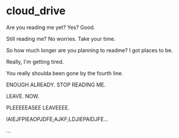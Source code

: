 # cloud_drive
Are you reading me yet? Yes? Good.

Still reading me? No worries. Take your time.


So how much longer are you planning to readme? I got places to be.



Really, I'm getting tired.



You really shoulda been gone by the fourth line.



ENOUGH ALREADY. STOP READING ME.

LEAVE. NOW.



PLEEEEEASEE LEAVEEEE.



IAIEJFPIEAOPJDFE;AJKF;LDJIEPAIDJFE...

...

